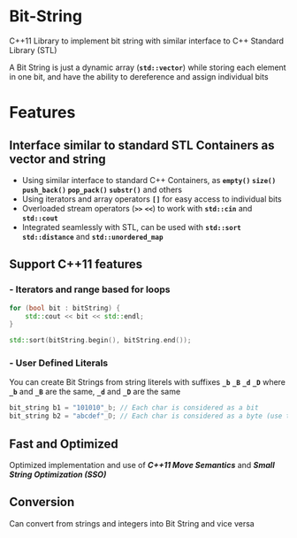 # Bit-String
C++11 Library to implement bit string with similar interface to C++ Standard Library (STL)

A Bit String is just a dynamic array (**`std::vector`**) while storing each element in one bit, and have the ability to dereference and assign individual bits 

# Features
## Interface similar to standard STL Containers as vector and string
 - Using similar interface to standard C++ Containers, as **`empty()` `size()` `push_back()` `pop_pack()` `substr()`** and others
 - Using iterators and array operators **`[]`** for easy access to individual bits
 - Overloaded stream operators (**`>>`**  **`<<`**) to work with **`std::cin`** and **`std::cout`**
 - Integrated seamlessly with STL, can be used with **`std::sort`** **`std::distance`** and **`std::unordered_map`**



## Support C++11 features

### - Iterators and range based for loops
```cpp
for (bool bit : bitString) {
    std::cout << bit << std::endl;
}
```
```cpp
std::sort(bitString.begin(), bitString.end());
```

### - User Defined Literals

You can create Bit Strings from string literels with suffixes **`_b`** **`_B`** **`_d`** **`_D`** 
where **`_b`** and **`_B`**  are the same, **`_d`** and **`_D`** are the same

```cpp
bit_string b1 = "101010"_b; // Each char is considered as a bit
bit_string b2 = "abcdef"_D; // Each char is considered as a byte (use the bit representation of each char)
```
## Fast and Optimized
Optimized implementation and use of ***C++11 Move Semantics*** and ***Small String Optimization (SSO)***

## Conversion
Can convert from strings and integers into Bit String and vice versa
